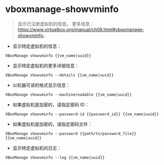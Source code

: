 # vboxmanage-showvminfo

> 显示已注册虚拟机的信息。
> 更多信息：<https://www.virtualbox.org/manual/ch08.html#vboxmanage-showvminfo>。

- 显示特定虚拟机的信息：

`VBoxManage showvminfo {{vm_name|uuid}}`

- 显示特定虚拟机的更多详细信息：

`VBoxManage showvminfo --details {{vm_name|uuid}}`

- 以机器可读的格式显示信息：

`VBoxManage showvminfo --machinereadable {{vm_name|uuid}}`

- 如果虚拟机是加密的，请指定密码 ID：

`VBoxManage showvminfo --password-id {{password_id}} {{vm_name|uuid}}`

- 如果虚拟机是加密的，请指定密码文件：

`VBoxManage showvminfo --password {{path/to/password_file}} {{vm_name|uuid}}`

- 显示特定虚拟机的日志：

`VBoxManage showvminfo --log {{vm_name|uuid}}`